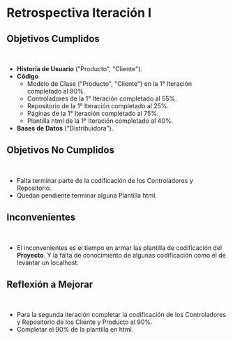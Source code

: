 # Retrospectiva Iteración I

<h2>Objetivos Cumplidos</h2>
<br>

* <b>Historia de Usuario</b> ("Producto", "Cliente").
* <b>Código</b>
  * Modelo de Clase ("Producto", "Cliente") en la 1° Iteración completado al 90%.
  * Controladores de la 1° Iteración completado al 55%.
  * Repositorio de la 1° Iteración completado al 25%.
  * Páginas de la 1° Iteración completado al 75%.
  * Plantilla html de la 1° Iteración completado al 40%.
* <b>Bases de Datos</b> ("Distribuidora").

<h2>Objetivos No Cumplidos</h2>
<br>

* Falta terminar parte de la codificación de los Controladores y Repositorio.
* Quedan pendiente terminar alguna Plantilla html.

<h2>Inconvenientes</h2>
<br>

* El inconvenientes es el tiempo en armar las plantilla de codificación del <b>Proyecto</b>. Y la falta de conocimiento de algunas codificación como el de levantar un localhost. 


<h2>Reflexi&oacute;n a Mejorar</h2>
<br>

* Para la segunda iteración completar la codificación de los Controladores y Repositorio de los Cliente y Producto al 90%.
* Completar el 90% de la plantilla en html.
